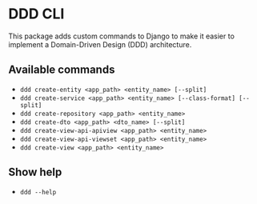 # DDD CLI

This package adds custom commands to Django to make it easier to implement a Domain-Driven Design (DDD) architecture.

## Available commands

- `ddd create-entity <app_path> <entity_name> [--split]`
- `ddd create-service <app_path> <entity_name> [--class-format] [--split]`
- `ddd create-repository <app_path> <entity_name>`
- `ddd create-dto <app_path> <dto_name> [--split]`
- `ddd create-view-api-apiview <app_path> <entity_name>`
- `ddd create-view-api-viewset <app_path> <entity_name>`
- `ddd create-view <app_path> <entity_name>`

## Show help
- `ddd --help`